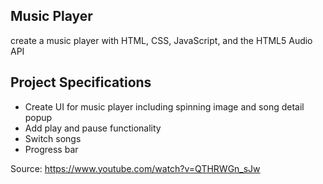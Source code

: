 ## Music Player

create a music player with HTML, CSS, JavaScript, and the HTML5 Audio API

## Project Specifications

- Create UI for music player including spinning image and song detail popup
- Add play and pause functionality
- Switch songs
- Progress bar

Source:
https://www.youtube.com/watch?v=QTHRWGn_sJw
